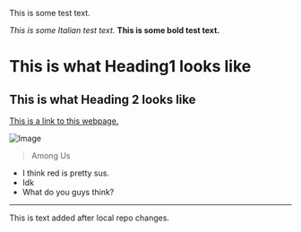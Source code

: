 This is some test text.

*This is some Italian test text.*
**This is some bold test text.**

# This is what Heading1 looks like

## This is what Heading 2 looks like

[This is a link to this webpage.](https://github.com/clingunis/cse15l-lab-reports/blob/main/index.md)

![Image](https://227263-694567-raikfcquaxqncofqfm.stackpathdns.com/wp-content/uploads/2020/12/Among-Us-Red-Crewmate.png)

>Among Us

* I think red is pretty sus.
* Idk
* What do you guys think?

---

This is text added after local repo changes.